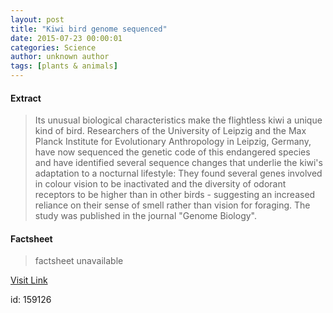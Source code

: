 ```yaml
---
layout: post
title: "Kiwi bird genome sequenced"
date: 2015-07-23 00:00:01
categories: Science
author: unknown author
tags: [plants & animals]
---
```



#### Extract
>Its unusual biological characteristics make the flightless kiwi a unique kind of bird. Researchers of the University of Leipzig and the Max Planck Institute for Evolutionary Anthropology in Leipzig, Germany, have now sequenced the genetic code of this endangered species and have identified several sequence changes that underlie the kiwi's adaptation to a nocturnal lifestyle: They found several genes involved in colour vision to be inactivated and the diversity of odorant receptors to be higher than in other birds - suggesting an increased reliance on their sense of smell rather than vision for foraging. The study was published in the journal "Genome Biology".

#### Factsheet
>factsheet unavailable

[Visit Link](http://phys.org/news/2015-07-kiwi-bird-genome-sequenced.html)

id:  159126
